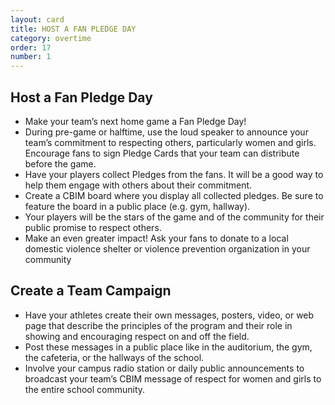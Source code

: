 ```yaml
---
layout: card
title: HOST A FAN PLEDGE DAY
category: overtime
order: 17
number: 1
---
```


Host a Fan Pledge Day
---------------------
- Make your team’s next home game a 
Fan Pledge Day!
- During pre-game or halftime, use the 
loud speaker to announce your team’s 
commitment to respecting others, 
particularly women and girls. Encourage fans to sign Pledge Cards that your 
team can distribute before the game.
- Have your players collect Pledges from 
the fans. It will be a good way to help 
them engage with others about their 
commitment.
- Create a CBIM board where you display all collected pledges. Be sure to 
feature the board in a public place (e.g. 
gym, hallway).
- Your players will be the stars of the 
game and of the community for their 
public promise to respect others.
- Make an even greater impact! Ask 
your fans to donate to a local domestic 
violence shelter or violence prevention 
organization 
in your community

Create a Team Campaign
----------------------
- Have your athletes create their own 
messages, posters, video, or web page 
that describe the principles of the 
program and their role in showing and 
encouraging respect on and off the 
field.
- Post these messages in a public 
place like in the auditorium, the gym, 
the cafeteria, or the hallways of the 
school.
- Involve your campus radio station or 
daily public announcements to broadcast 
your team’s CBIM message of respect for 
women and girls to the entire 
school community.
